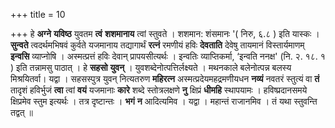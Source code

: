 +++
title = 10

+++
हे **अग्ने** **यविष्ठ** युवतम **त्वं** **शशमानाय** त्वां स्तुवते । शशमान: शंसमानः '( निरु, ६.८ ) इति यास्कः । **सुन्वते** त्वदर्थमभिषवं कुर्वते यजमानाय तद्यागार्थं **रत्नं** रमणीयं हविः **देवताति** देवेषु तायमानं विस्तार्यमाणम् **इन्वसि** व्याप्नोषि । अस्मत्प्रत्तं हविः देवान् प्रापयसीत्यर्थः । इन्वतिः व्याप्तिकर्मा, ‘इन्वति ननक्ष' (नि. २. १८. १ ) इति तन्नामसु पाठात् । हे **सहसो** **युवन्** । युवशब्देनोत्पत्तिर्लक्ष्यते । मथनकाले बलेनोत्पन्न बलस्य मिश्रयितर्वा। यद्वा । सहसस्पुत्र युवन् नित्यतरुण **महिरत्न** अस्मत्प्रदेयमहद्रमणीयधन **नव्यं** नवतरं स्तुत्यं वा **तं** तादृशं हविर्भुजं **त्वा** त्वां **वयं** यजमानाः **कारे** शब्दे स्तोत्रलक्षणे **नु** क्षिप्रं **धीमहि** स्थापयामः । हविष्प्रदानसमये क्षिप्रमेव स्तुम इत्यर्थः । तत्र दृष्टान्तः । **भगं** **न** आदित्यमिव । यद्वा । महान्तं राजानमिव । तं यथा स्तुवन्ति तद्वत् ॥